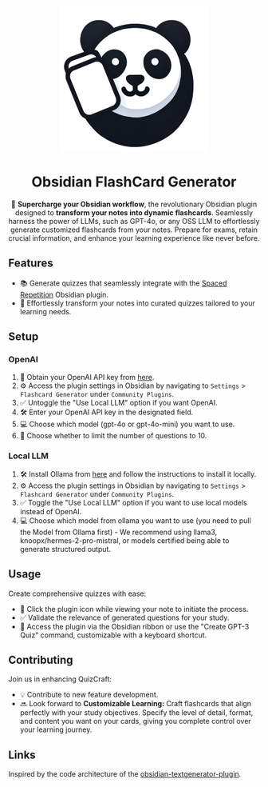 <p align="center">
    <img src="images/logo.png" alt="QuizCraft Logo" width="300"/>
</p>

<h1 align="center">Obsidian FlashCard Generator</h1>

<p align="center">
    🚀 <strong>Supercharge your Obsidian workflow</strong>, the revolutionary Obsidian plugin designed to <strong>transform your notes into dynamic flashcards</strong>. Seamlessly harness the power of LLMs, such as GPT-4o, or any OSS LLM to effortlessly generate customized flashcards from your notes. Prepare for exams, retain crucial information, and enhance your learning experience like never before.
</p>


## Features

- 📚 Generate quizzes that seamlessly integrate with the [Spaced Repetition](https://github.com/st3v3nmw/obsidian-spaced-repetition) Obsidian plugin.
- 🎯 Effortlessly transform your notes into curated quizzes tailored to your learning needs.

## Setup 
### OpenAI 
1. 🔑 Obtain your OpenAI API key from [here](https://beta.openai.com/account/api-keys).
2. ⚙️ Access the plugin settings in Obsidian by navigating to `Settings` > `Flashcard Generator` under `Community Plugins`.
3. ✅ Untoggle the "Use Local LLM" option if you want OpenAI.
4. 🛠️ Enter your OpenAI API key in the designated field.
5. 💻 Choose which model (gpt-4o or gpt-4o-mini) you want to use.
6. 🔢 Choose whether to limit the number of questions to 10.
   
### Local LLM 
1. 🛠️ Install Ollama from [here](https://ollama.com/) and follow the instructions to install it locally.
2. ⚙️ Access the plugin settings in Obsidian by navigating to `Settings` > `Flashcard Generator` under `Community Plugins`.
3. ✅  Toggle the "Use Local LLM" option if you want to use local models instead of OpenAI.
4. 💻 Choose which model from ollama you want to use (you need to pull the Model from Ollama first) - We recommend using llama3, knoopx/hermes-2-pro-mistral, or models certified being able to generate structured output.

## Usage

Create comprehensive quizzes with ease:
- 📝 Click the plugin icon while viewing your note to initiate the process.
- ✅ Validate the relevance of generated questions for your study.
- 🚀 Access the plugin via the Obsidian ribbon or use the "Create GPT-3 Quiz" command, customizable with a keyboard shortcut.

## Contributing

Join us in enhancing QuizCraft:
- 💡 Contribute to new feature development.
- 🔜 Look forward to **Customizable Learning:** Craft flashcards that align perfectly with your study objectives. Specify the level of detail, format, and content you want on your cards, giving you complete control over your learning journey.

## Links
Inspired by the code architecture of the [obsidian-textgenerator-plugin](https://github.com/nhaouari/obsidian-textgenerator-plugin).
